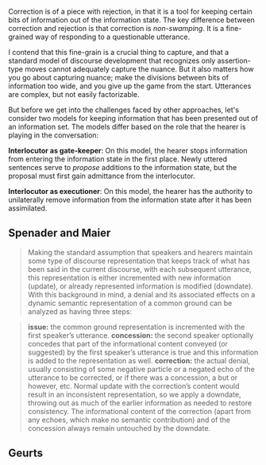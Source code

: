 Correction is of a piece with rejection, in that it is a tool for keeping certain bits of information out of the information state. The key difference between correction and rejection is that correction is *non-swamping*. It is a fine-grained way of responding to a questionable utterance. 

I contend that this fine-grain is a crucial thing to capture, and that a standard model of discourse development that recognizes only assertion-type moves cannot adequately capture the nuance. But it also matters how you go about capturing nuance; make the divisions between bits of information too wide, and you give up the game from the start. Utterances are complex, but not easily factorizable.

But before we get into the challenges faced by other approaches, let's consider two models for keeping information that has been presented out of an information set. The models differ based on the role that the hearer is playing in the conversation: 

**Interlocutor as gate-keeper**: On this model, the hearer stops information from entering the information state in the first place. Newly uttered sentences serve to *propose* additions to the information state, but the proposal must first gain admittance from the interlocutor.

**Interlocutor as executioner**: On this model, the hearer has the authority to unilaterally remove information from the information state after it has been assimilated. 


## Spenader and Maier

> Making the standard assumption that speakers and hearers maintain some type of discourse representation that
keeps track of what has been said in the current discourse, with each subsequent utterance, this representation is either incremented with new information (update), or already represented information is modified (downdate). With this background in mind, a denial and its associated effects on a dynamic semantic representation of a common ground can be analyzed as having three steps:

> **issue:**      the common ground representation is incremented with the first speaker’s utterance.
  **concession:** the second speaker optionally concedes that part of the informational content conveyed (or 
                  suggested) by the first speaker’s utterance is true and this information is added to the 
                  representation as well.
  **correction:** the actual denial, usually consisting of some negative particle or a negated echo of the 
                  utterance to be corrected, or if there was a concession, a but or however, etc. Normal update 
                  with the correction’s content would result in an inconsistent representation, so we apply 
                  a downdate, throwing out as much of the earlier information as needed to restore consistency. The 
                  informational content of the correction (apart from any echoes, which make no semantic 
                  contribution) and of the concession always remain untouched by the downdate.

## Geurts

> 
